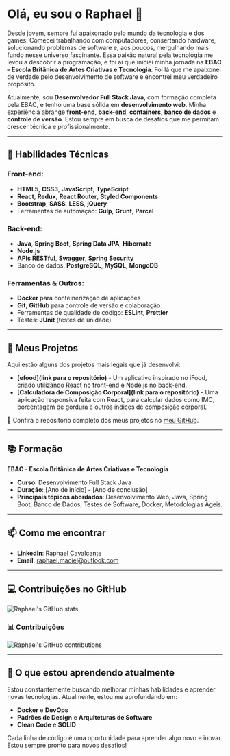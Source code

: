 # Olá, eu sou o Raphael 👋

Desde jovem, sempre fui apaixonado pelo mundo da tecnologia e dos games. Comecei trabalhando com computadores, consertando hardware, solucionando problemas de software e, aos poucos, mergulhando mais fundo nesse universo fascinante. Essa paixão natural pela tecnologia me levou a descobrir a programação, e foi aí que iniciei minha jornada na **EBAC – Escola Britânica de Artes Criativas e Tecnologia**. Foi lá que me apaixonei de verdade pelo desenvolvimento de software e encontrei meu verdadeiro propósito.

Atualmente, sou **Desenvolvedor Full Stack Java**, com formação completa pela EBAC, e tenho uma base sólida em **desenvolvimento web**. Minha experiência abrange **front-end**, **back-end**, **containers**, **banco de dados** e **controle de versão**. Estou sempre em busca de desafios que me permitam crescer técnica e profissionalmente.

---

## 🔧 Habilidades Técnicas

### Front-end:
- **HTML5**, **CSS3**, **JavaScript**, **TypeScript**
- **React**, **Redux**, **React Router**, **Styled Components**
- **Bootstrap**, **SASS**, **LESS**, **jQuery**
- Ferramentas de automação: **Gulp**, **Grunt**, **Parcel**

### Back-end:
- **Java**, **Spring Boot**, **Spring Data JPA**, **Hibernate**
- **Node.js**
- **APIs RESTful**, **Swagger**, **Spring Security**
- Banco de dados: **PostgreSQL**, **MySQL**, **MongoDB**

### Ferramentas & Outros:
- **Docker** para conteinerização de aplicações
- **Git**, **GitHub** para controle de versão e colaboração
- Ferramentas de qualidade de código: **ESLint**, **Prettier**
- Testes: **JUnit** (testes de unidade)

---

## 🚀 Meus Projetos

Aqui estão alguns dos projetos mais legais que já desenvolvi:

- **[efood](link para o repositório)** - Um aplicativo inspirado no iFood, criado utilizando React no front-end e Node.js no back-end.
- **[Calculadora de Composição Corporal](link para o repositório)** - Uma aplicação responsiva feita com React, para calcular dados como IMC, porcentagem de gordura e outros índices de composição corporal.

🔗 Confira o repositório completo dos meus projetos no [meu GitHub](https://github.com/Raphanike).

---

## 📚 Formação

**EBAC - Escola Britânica de Artes Criativas e Tecnologia**  
- **Curso**: Desenvolvimento Full Stack Java  
- **Duração**: [Ano de início] - [Ano de conclusão]  
- **Principais tópicos abordados**: Desenvolvimento Web, Java, Spring Boot, Banco de Dados, Testes de Software, Docker, Metodologias Ágeis.

---

## 📫 Como me encontrar

- **LinkedIn**: [Raphael Cavalcante](https://www.linkedin.com/in/developercavalcante/)
- **Email**: raphael.maciel@outlook.com

---

## 💻 Contribuições no GitHub

![Raphael's GitHub stats](https://github-readme-stats.vercel.app/api?username=Raphanike&show_icons=true&theme=dracula&include_all_commits=true&count_private=true)

### 📊 Contribuições
![Raphael's GitHub contributions](https://github-readme-streak-stats.herokuapp.com/?user=Raphanike&theme=dracula)

---

## 🌱 O que estou aprendendo atualmente

Estou constantemente buscando melhorar minhas habilidades e aprender novas tecnologias. Atualmente, estou me aprofundando em:

- **Docker** e **DevOps**
- **Padrões de Design** e **Arquiteturas de Software**
- **Clean Code** e **SOLID**

Cada linha de código é uma oportunidade para aprender algo novo e inovar. Estou sempre pronto para novos desafios!
